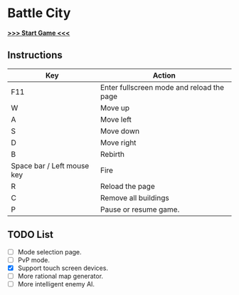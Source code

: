 # Battle City

[**\>\>\> Start Game <<<**](https://songquanpeng.github.io/battle-city/)

## Instructions
|Key|Action|
|---|---|
|F11|Enter fullscreen mode and reload the page|
|W|Move up|
|A|Move left|
|S|Move down|
|D|Move right|
|B|Rebirth|
|Space bar / Left mouse key|Fire|
|R|Reload the page|
|C|Remove all buildings|
|P|Pause or resume game.|

## TODO List
- [ ] Mode selection page.
- [ ] PvP mode.
- [x] Support touch screen devices.
- [ ] More rational map generator.
- [ ] More intelligent enemy AI.
